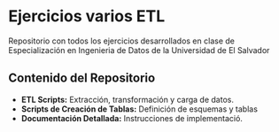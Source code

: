 # Ejercicios varios ETL 

Repositorio con todos los ejercicios desarrollados en clase de Especialización en Ingenieria de Datos de la Universidad de El Salvador
## Contenido del Repositorio

- **ETL Scripts:** Extracción, transformación y carga de datos.
- **Scripts de Creación de Tablas:** Definición de esquemas y tablas 
- **Documentación Detallada:** Instrucciones de implementació.

